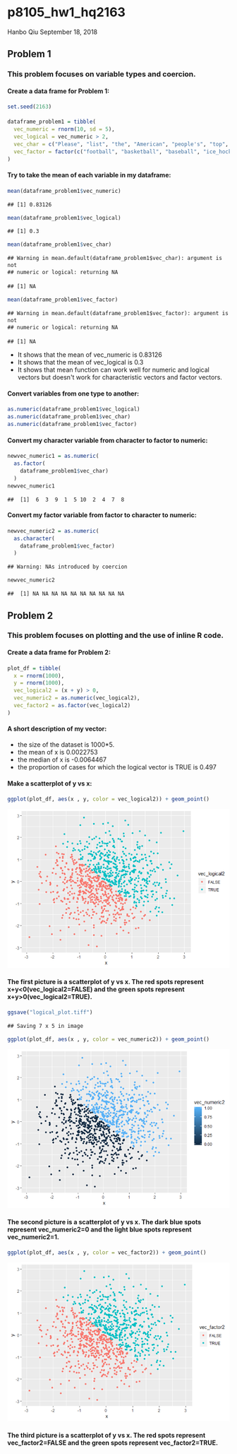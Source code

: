 p8105\_hw1\_hq2163
================
Hanbo Qiu
September 18, 2018

Problem 1
---------

### This problem focuses on variable types and coercion.

#### Create a data frame for Problem 1:

``` r
set.seed(2163)

dataframe_problem1 = tibble(
  vec_numeric = rnorm(10, sd = 5),
  vec_logical = vec_numeric > 2,
  vec_char = c("Please", "list", "the", "American", "people's", "top", "four", "most", "popular", "sports"),
  vec_factor = factor(c("football", "basketball", "baseball", "ice_hockey", "football", "basketball", "baseball", "ice_hockey", "football", "basketball"))
)
```

#### Try to take the mean of each variable in my dataframe:

``` r
mean(dataframe_problem1$vec_numeric)
```

    ## [1] 0.83126

``` r
mean(dataframe_problem1$vec_logical)
```

    ## [1] 0.3

``` r
mean(dataframe_problem1$vec_char)
```

    ## Warning in mean.default(dataframe_problem1$vec_char): argument is not
    ## numeric or logical: returning NA

    ## [1] NA

``` r
mean(dataframe_problem1$vec_factor)
```

    ## Warning in mean.default(dataframe_problem1$vec_factor): argument is not
    ## numeric or logical: returning NA

    ## [1] NA

-   It shows that the mean of vec\_numeric is 0.83126
-   It shows that the mean of vec\_logical is 0.3
-   It shows that mean function can work well for numeric and logical vectors but doesn't work for characteristic vectors and factor vectors.

#### Convert variables from one type to another:

``` r
as.numeric(dataframe_problem1$vec_logical)
as.numeric(dataframe_problem1$vec_char)
as.numeric(dataframe_problem1$vec_factor)
```

#### Convert my character variable from character to factor to numeric:

``` r
newvec_numeric1 = as.numeric(
  as.factor(
    dataframe_problem1$vec_char)
  )
newvec_numeric1 
```

    ##  [1]  6  3  9  1  5 10  2  4  7  8

#### Convert my factor variable from factor to character to numeric:

``` r
newvec_numeric2 = as.numeric(
  as.character(
    dataframe_problem1$vec_factor)
  )
```

    ## Warning: NAs introduced by coercion

``` r
newvec_numeric2 
```

    ##  [1] NA NA NA NA NA NA NA NA NA NA

Problem 2
---------

### This problem focuses on plotting and the use of inline R code.

#### Create a data frame for Problem 2:

``` r
plot_df = tibble(
  x = rnorm(1000),
  y = rnorm(1000),
  vec_logical2 = (x + y) > 0,
  vec_numeric2 = as.numeric(vec_logical2),
  vec_factor2 = as.factor(vec_logical2)
)
```

#### A short description of my vector:

-   the size of the dataset is 1000\*5.
-   the mean of x is 0.0022753
-   the median of x is -0.0064467
-   the proportion of cases for which the logical vector is TRUE is 0.497

#### Make a scatterplot of y vs x:

``` r
ggplot(plot_df, aes(x , y, color = vec_logical2)) + geom_point()
```

![](p8105_hw1_hq2163_files/figure-markdown_github/unnamed-chunk-2-1.png)

#### The first picture is a scatterplot of y vs x. The red spots represent x+y&lt;0(vec\_logical2=FALSE) and the green spots represent x+y&gt;0(vec\_logical2=TRUE).

``` r
ggsave("logical_plot.tiff")
```

    ## Saving 7 x 5 in image

``` r
ggplot(plot_df, aes(x , y, color = vec_numeric2)) + geom_point()
```

![](p8105_hw1_hq2163_files/figure-markdown_github/unnamed-chunk-4-1.png)

#### The second picture is a scatterplot of y vs x. The dark blue spots represent vec\_numeric2=0 and the light blue spots represent vec\_numeric2=1.

``` r
ggplot(plot_df, aes(x , y, color = vec_factor2)) + geom_point()
```

![](p8105_hw1_hq2163_files/figure-markdown_github/unnamed-chunk-5-1.png)

#### The third picture is a scatterplot of y vs x. The red spots represent vec\_factor2=FALSE and the green spots represent vec\_factor2=TRUE.
